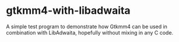 # gtkmm4-with-libadwaita
A simple test program to demonstrate how Gtkmm4 can be used in combination with LibAdwaita, hopefully without mixing in any C code.
